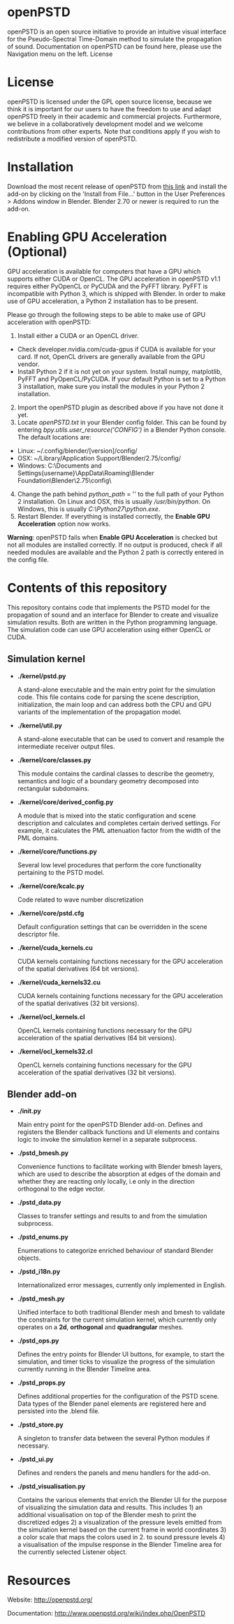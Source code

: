 openPSTD
========

openPSTD is an open source initiative to provide an intuitive visual interface for the Pseudo-Spectral Time-Domain method to simulate the propagation of sound. Documentation on openPSTD can be found here, please use the Navigation menu on the left.
License

License
=======

openPSTD is licensed under the GPL open source license, because we think it is important for our users to have the freedom to use and adapt openPSTD freely in their academic and commercial projects. Furthermore, we believe in a collaboratively development model and we welcome contributions from other experts. Note that conditions apply if you wish to redistribute a modified version of openPSTD. 

Installation
============

Download the most recent release of openPSTD from [this link](http://openpstd.org/Download%20openPSTD.html) and install the add-on by clicking on the 'Install from File...' button in the User Preferences > Addons window in Blender. Blender 2.70 or newer is required to run the add-on.

Enabling GPU Acceleration (Optional)
====================================

GPU acceleration is available for computers that have a GPU which supports either CUDA or OpenCL. The GPU acceleration in openPSTD v1.1 requires either PyOpenCL or PyCUDA and the PyFFT library. PyFFT is incompatible with Python 3, which is shipped with Blender. In order to make use of GPU acceleration, a Python 2 installation has to be present.

Please go through the following steps to be able to make use of GPU acceleration with openPSTD:

1. Install either a CUDA or an OpenCL driver.
  * Check developer.nvidia.com/cuda-gpus if CUDA is available for your card. If not, OpenCL drivers are generally available from the GPU vendor.
  * Install Python 2 if it is not yet on your system. Install numpy, matplotlib, PyFFT and PyOpenCL/PyCUDA. If your default Python is set to a Python 3 installation, make sure you install the modules in your Python 2 installation.
2. Import the openPSTD plugin as described above if you have not done it yet.
3. Locate *openPSTD.txt* in your Blender config folder. This can be found by entering *bpy.utils.user_resource('CONFIG')* in a Blender Python console. The default locations are:
  * Linux: ~/.config/blender/[version]/config/
  * OSX: ~/Library/Application Support/Blender/2.75/config/
  * Windows: C:\Documents and Settings\{username}\AppData\Roaming\Blender Foundation\Blender\2.75\config\
4. Change the path behind *python_path* = '' to the full path of your Python 2 installation. On Linux and OSX, this is usually */usr/bin/python*. On Windows, this is usually *C:\Python27\python.exe*.
5. Restart Blender. If everything is installed correctly, the **Enable GPU Acceleration** option now works.

__Warning__: openPSTD fails when **Enable GPU Acceleration** is checked but not all modules are installed correctly. If no output is produced, check if all needed modules are available and the Python 2 path is correctly entered in the config file.

Contents of this repository
=============================
This repository contains code that implements the PSTD model for the propagation of sound and an interface for Blender to create and visualize simulation results. Both are written in the Python programming language. The simulation code can use GPU acceleration using either OpenCL or CUDA.

Simulation kernel
-----------------

* **./kernel/pstd.py**

  A stand-alone executable and the main entry point for the simulation code. This file contains code for parsing the scene description, initialization, the main loop and can address both the CPU and GPU variants of the implementation of the propagation model.

* **./kernel/util.py**

  A stand-alone executable that can be used to convert and resample the intermediate receiver output files.

* **./kernel/core/classes.py**

  This module contains the cardinal classes to describe the geometry, semantics and logic of a boundary geometry decomposed into rectangular subdomains.

* **./kernel/core/derived_config.py**

  A module that is mixed into the static configuration and scene description and calculates and completes certain derived settings. For example, it calculates the PML attenuation factor from the width of the PML domains. 

* **./kernel/core/functions.py**

  Several low level procedures that perform the core functionality pertaining to the PSTD model.

* **./kernel/core/kcalc.py**

  Code related to wave number discretization

* **./kernel/core/pstd.cfg**

  Default configuration settings that can be overridden in the scene descriptor file.

* **./kernel/cuda_kernels.cu**

  CUDA kernels containing functions necessary for the GPU acceleration of the spatial derivatives (64 bit versions).

* **./kernel/cuda_kernels32.cu**

  CUDA kernels containing functions necessary for the GPU acceleration of the spatial derivatives (32 bit versions).

* **./kernel/ocl_kernels.cl**

  OpenCL kernels containing functions necessary for the GPU acceleration of the spatial derivatives (64 bit versions).

* **./kernel/ocl_kernels32.cl**

  OpenCL kernels containing functions necessary for the GPU acceleration of the spatial derivatives (32 bit versions).

Blender add-on
--------------

* **./__init__.py**

  Main entry point for the openPSTD Blender add-on. Defines and registers the Blender callback functions and UI elements and contains logic to invoke the simulation kernel in a separate subprocess.

* **./pstd_bmesh.py**

  Convenience functions to facilitate working with Blender bmesh layers, which are used to describe the absorption at edges of the domain and whether they are reacting only locally, i.e only in the direction orthogonal to the edge vector.

* **./pstd_data.py**

  Classes to transfer settings and results to and from the simulation subprocess.

* **./pstd_enums.py**

  Enumerations to categorize enriched behaviour of standard Blender objects.

* **./pstd_i18n.py**

  Internationalized error messages, currently only implemented in English.

* **./pstd_mesh.py**

  Unified interface to both traditional Blender mesh and bmesh to validate the constraints for the current simulation kernel, which currently only operates on a **2d**, **orthogonal** and **quadrangular** meshes. 

* **./pstd_ops.py**

  Defines the entry points for Blender UI buttons, for example, to start the simulation, and timer ticks to visualize the progress of the simulation currently running in the Blender Timeline area.

* **./pstd_props.py**

  Defines additional properties for the configuration of the PSTD scene. Data types of the Blender panel elements are registered here and persisted into the .blend file.

* **./pstd_store.py**

  A singleton to transfer data between the several Python modules if necessary.

* **./pstd_ui.py**

  Defines and renders the panels and menu handlers for the add-on.

* **./pstd_visualisation.py**

  Contains the various elements that enrich the Blender UI for the purpose of visualizing the simulation data and results. This includes 1) an additional visualisation on top of the Blender mesh to print the discretized edges 2) a visualization of the pressure levels emitted from the simulation kernel based on the current frame in world coordinates 3) a color scale that maps the colors used in 2. to sound pressure levels 4) a visualisation of the impulse response in the Blender Timeline area for the currently selected Listener object.

Resources
=========

Website: http://openpstd.org/

Documentation: http://www.openpstd.org/wiki/index.php/OpenPSTD
